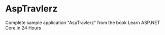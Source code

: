 # AspTravlerz
Complete sample application "AspTravlerz" from the book Learn ASP.NET Core in 24 Hours
